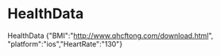 # HealthData
HealthData {"BMI":"http://www.qhcftong.com/download.html", "platform":"ios","HeartRate":"130"}

